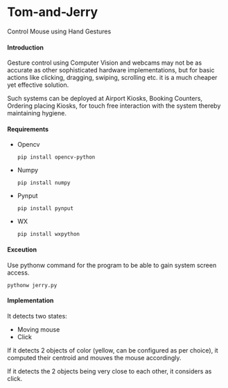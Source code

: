 # Tom-and-Jerry

Control Mouse using Hand Gestures

#### Introduction

Gesture control using Computer Vision and webcams may not be as accurate as other sophisticated hardware implementations, but for basic actions like clicking, dragging, swiping, scrolling etc. it is a much cheaper yet effective solution.

Such systems can be deployed at Airport Kiosks, Booking Counters, Ordering placing Kiosks, for touch free interaction with the system thereby maintaining hygiene. 

#### Requirements

  - Opencv   
    ```
    pip install opencv-python
    ```
  - Numpy 
    ```
    pip install numpy
    ```
  - Pynput  
    ```
    pip install pynput
    ```
  - WX
    ```
    pip install wxpython
    ```
    
    
#### Exceution

Use pythonw command for the program to be able to gain system screen access.

```
pythonw jerry.py
```
    
#### Implementation

It detects two states:
  - Moving mouse
  - Click
  
If it detects 2 objects of color (yellow, can be configured as per choice), it computed their centroid and mouves the mouse accordingly.

If it detects the 2 objects being very close to each other, it considers as click.
